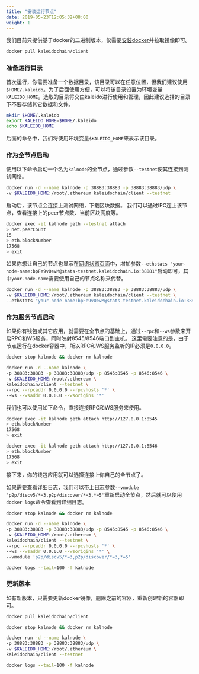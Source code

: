 ```yaml
---
title: "安装运行节点"
date: 2019-05-23T12:05:32+08:00
weight: 1
---
```


我们目前只提供基于docker的二进制版本，仅需要[安装docker](https://docs.docker.com/install/)并拉取镜像即可。

```bash
docker pull kaleidochain/client
```

### 准备运行目录

首次运行，你需要准备一个数据目录，该目录可以在任意位置，但我们建议使用`$HOME/.kaleido`。为了后面使用方便，可以将该目录设置为环境变量`KALEIDO_HOME`。选取的目录将交由kaleido进行使用和管理，因此建议选择的目录下不要存储其它数据和文件。

```bash
mkdir $HOME/.kaleido
export KALEIDO_HOME=$HOME/.kaleido
echo $KALEIDO_HOME
```

后面的命令中，我们将使用环境变量`$KALEIDO_HOME`来表示该目录。

### 作为全节点启动

使用以下命令启动一个名为`kalnode`的全节点，通过参数`--testnet`使其连接到测试网络。

```bash
docker run -d --name kalnode -p 38883:38883 -p 38883:38883/udp \
-v $KALEIDO_HOME:/root/.ethereum kaleidochain/client --testnet
```

启动后，该节点会连接上测试网络，下载区块数据。
我们可以通过IPC连上该节点，查看连接上的peer节点数、当前区块高度等。

```bash
docker exec -it kalnode geth --testnet attach
> net.peerCount
15
> eth.blockNumber
17568
> exit
```

如果你想让自己的节点也显示在[网络状态页面](http://stats-testnet.kaleidochain.io)中，增加参数`--ethstats "your-node-name:bpFe9vOevM@stats-testnet.kaleidochain.io:38881"`启动即可，其中`your-node-name`需要使用自己的节点名称来代替。

```bash
docker run -d --name kalnode -p 38883:38883 -p 38883:38883/udp \
-v $KALEIDO_HOME:/root/.ethereum kaleidochain/client --testnet \
--ethstats "your-node-name:bpFe9vOevM@stats-testnet.kaleidochain.io:38881"
```

### 作为服务节点启动

如果你有钱包或其它应用，就需要在全节点的基础上，通过`--rpc`和`--ws`参数来开启RPC和WS服务，同时映射8545/8546端口到主机。
这里需要注意的是，由于节点运行在docker容器中，所以RPC和WS服务监听的IP必须是`0.0.0.0`。

```bash
docker stop kalnode && docker rm kalnode

docker run -d --name kalnode \
-p 38883:38883 -p 38883:38883/udp -p 8545:8545 -p 8546:8546 \
-v $KALEIDO_HOME:/root/.ethereum \
kaleidochain/client --testnet \
--rpc --rpcaddr 0.0.0.0 --rpcvhosts '*' \
--ws --wsaddr 0.0.0.0 --wsorigins '*'
```

我们也可以使用如下命令，直接连接RPC和WS服务来使用。

```bash
docker exec -it kalnode geth attach http://127.0.0.1:8545
> eth.blockNumber
17568
> exit

docker exec -it kalnode geth attach http://127.0.0.1:8546
> eth.blockNumber
17568
> exit
```

接下来，你的钱包应用就可以选择连接上你自己的全节点了。

如果需要查看详细日志，我们可以带上日志参数`--vmodule 'p2p/discv5/*=3,p2p/discover/*=3,*=5'`重新启动全节点，然后就可以使用`docker logs`命令查看到详细日志。

```bash
docker stop kalnode && docker rm kalnode

docker run -d --name kalnode \
-p 38883:38883 -p 38883:38883/udp -p 8545:8545 -p 8546:8546 \
-v $KALEIDO_HOME:/root/.ethereum \
kaleidochain/client --testnet \
--rpc --rpcaddr 0.0.0.0 --rpcvhosts '*' \
--ws --wsaddr 0.0.0.0 --wsorigins '*' \
--vmodule 'p2p/discv5/*=3,p2p/discover/*=3,*=5'

docker logs --tail=100 -f kalnode
```

### 更新版本

如有新版本，只需要更新docker镜像，删除之前的容器，重新创建新的容器即可。

```bash
docker pull kaleidochain/client

docker stop kalnode && docker rm kalnode

docker run -d --name kalnode \
-p 38883:38883 -p 38883:38883/udp \
-v $KALEIDO_HOME:/root/.ethereum \
kaleidochain/client --testnet

docker logs --tail=100 -f kalnode
```

